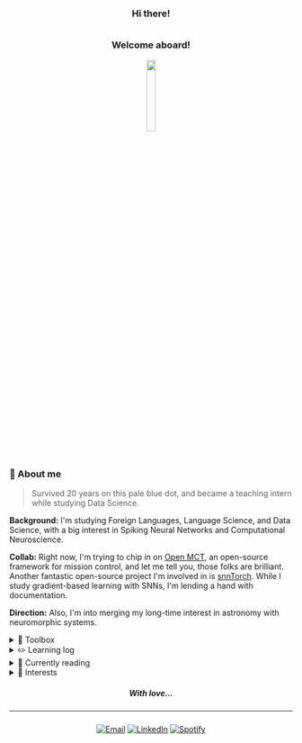 

<div align = center>
  <h3>Hi there! 
    
  <br>Welcome aboard!
  </h3>
  <img src="https://em-content.zobj.net/source/animated-noto-color-emoji/356/flying-saucer_1f6f8.gif" style="width: 18%">
  
</div>


### 🌱 About me

> Survived 20 years on this pale blue dot, and became a teaching intern while studying Data Science.

**Background:** I'm studying Foreign Languages, Language Science, and Data Science, with a big interest in Spiking Neural Networks and Computational Neuroscience. 

**Collab:** Right now, I'm trying to chip in on [Open MCT](https://github.com/nasa/openmct), an open-source framework for mission control, and let me tell you, those folks are brilliant. Another fantastic open-source project I'm involved in is [snnTorch](https://snntorch.readthedocs.io/en/latest/readme.html). While I study gradient-based learning with SNNs, I'm lending a hand with documentation.

**Direction:** Also, I'm into merging my long-time interest in astronomy with neuromorphic systems.

<details>
  <summary>🧰 Toolbox</summary>

  > ℹ As one can expect, many of the following are not mastered.
  
  | Category               | Tools and Libraries                                                | 
  |------------------------|---------------------------------------------------------------------|
  | **Programming Languages** | Python, JavaScript                                                        | 
  | **Libraries and Frameworks** | NumPy, SymPy, LaTeX, Pandas, Matplotlib, Seaborn, Scikit-learn, OpenCV, PyTorch, Astropy | 
  |**Testing and Coverage** | pytest, Codecov                                                   |
  | **Notebooks**           | Jupyter                                                           |      
  | **Database and SQL**    | SQL, Big Query, Excel, Google Sheets                              | 
  | **Version Control**     | Git, GitHub                                                       |
  | **Runtime**             | Node.js                                                           |
  | **Web Development**     | HTML, CSS                                                         | 
  
  
  <div align = center>
    <img src="https://github-readme-streak-stats.herokuapp.com/?user=peppermintbird&theme=prussian&hide_border=true" alt="peppermint github stats/day streak" style="width: 51%">    <img src="https://github-readme-stats.vercel.app/api?username=peppermintbird&theme=prussian&show_icons=true&hide_border=true&count_private=true"alt="peppermint github stats/grade" style="width: 49%">
  </div>

</details>

<details>
  <summary>✏️ Learning log</summary> 

   - **Learning:**
      - Deep Learning Specialization
      - Advanced Data Analytics
      - Algorithm Foundations
  
   - **Want to learn:**
      - Neurophilosophy
      - NASA TOPS 101
      - Neuromatch | Computational Neuroscience
      - ML with AWS SageMaker
      - Mathematics for ML and DS
      - Fortran & C | Scientific computing
</details>



<details>
  <summary>📖 Currently reading</summary> 


<img src="https://github.com/peppermintbird/peppermintbird/assets/148541376/2bf089fb-6ac2-4f30-be4a-e6d0f487bb9c" width="20%">


_P.S.: I tend to jump from book to book, so this section won't be updated too frequently. 😄_

</details>

<details>
  <summary>🔮 Interests</summary>

- Writing, literature, and drawing.  
- Language learning (🇯🇵 🇩🇪).  
- Cats.  
- Classical music (especially the piano).  
- Mind-bending games and puzzle-solving.

</details>

<div align = "center">
    <h5><i>With love...</i></h5>
</div>

---

<div align="center"><h5> </h5> 
 
 [![Email](https://img.shields.io/badge/Email-black?style=flat&logo=gmail&labelColor=black&logoColor=white)](mailto:rayanerocha090@gmail.com)
 [![LinkedIn](https://img.shields.io/badge/LinkedIn-black?style=flat&logo=linkedin&labelColor=black&logoColor=white)](https://www.linkedin.com/in/rayane-rocha-ds)
 [![Spotify](https://img.shields.io/badge/Spotify-black?style=flat&logo=spotify&labelColor=black&logoColor=white)](https://open.spotify.com/user/31geojxyibgmhfhyuic7242zreyu?si=04168ceec325448c)

</div>






